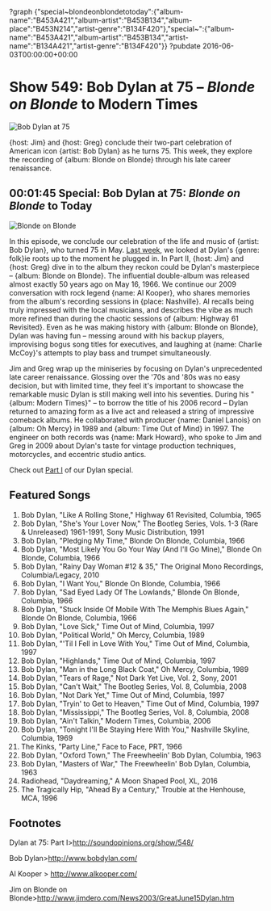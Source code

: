 ?graph {"special~blondeonblondetotoday":{"album-name":"B453A421","album-artist":"B453B134","album-place":"B453N214","artist-genre":"B134F420"},"special~":{"album-name":"B453A421","album-artist":"B453B134","artist-name":"B134A421","artist-genre":"B134F420"}}
?pubdate 2016-06-03T00:00:00+00:00

# Show 549: Bob Dylan at 75 – *Blonde on Blonde* to Modern Times

![Bob Dylan at 75](https://sound-images.s3.amazonaws.com/images/2016/dylantoday_web.png)

{host: Jim} and {host: Greg} conclude their two-part celebration of American icon {artist: Bob Dylan} as he turns 75. This week, they explore the recording of {album: Blonde on Blonde} through his late career renaissance.

## 00:01:45 Special: Bob Dylan at 75: *Blonde on Blonde* to Today

![Blonde on Blonde](https://sound-images.s3.amazonaws.com/images/2016/blondeonblonde_web.jpg)

In this episode, we conclude our celebration of the life and music of {artist: Bob Dylan}, who turned 75 in May. [Last week](http://soundopinions.org/show/548/), we looked at Dylan's {genre: folk}ie roots up to the moment he plugged in. In Part II, {host: Jim} and {host: Greg} dive in to the album they reckon could be Dylan's masterpiece – {album: Blonde on Blonde}. The influential double-album was released almost exactly 50 years ago on May 16, 1966. We continue our 2009 conversation with rock legend {name: Al Kooper}, who shares memories from the album's recording sessions in {place: Nashville}. Al recalls being truly impressed with the local musicians, and describes the vibe as much more refined than during the chaotic sessions of {album: Highway 61 Revisited}. Even as he was making history with {album: Blonde on Blonde}, Dylan was having fun – messing around with his backup players, improvising bogus song titles for executives, and laughing at {name: Charlie McCoy}'s attempts to play bass and trumpet simultaneously.

Jim and Greg wrap up the miniseries by focusing on Dylan's unprecedented late career renaissance. Glossing over the '70s and '80s was no easy decision, but with limited time, they feel it's important to showcase the remarkable music Dylan is still making well into his seventies. During his "{album: Modern Times}" – to borrow the title of his 2006 record – Dylan returned to amazing form as a live act and released a string of impressive comeback albums. He collaborated with producer {name: Daniel Lanois} on {album: Oh Mercy} in 1989 and {album: Time Out of Mind} in 1997. The engineer on both records was {name: Mark Howard}, who spoke to Jim and Greg in 2009 about Dylan's taste for vintage production techniques, motorcycles, and eccentric studio antics.

Check out [Part I](http://soundopinions.org/show/548/) of our Dylan special.


## Featured Songs

1. Bob Dylan, "Like A Rolling Stone," Highway 61 Revisited, Columbia, 1965
1. Bob Dylan, "She's Your Lover Now," The Bootleg Series, Vols. 1-3 (Rare & Unreleased) 1961-1991, Sony Music Distribution, 1991
1. Bob Dylan, "Pledging My Time," Blonde On Blonde, Columbia, 1966
1. Bob Dylan, "Most Likely You Go Your Way (And I'll Go Mine)," Blonde On Blonde, Columbia, 1966
1. Bob Dylan, "Rainy Day Woman #12 & 35," The Original Mono Recordings, Columbia/Legacy, 2010
1. Bob Dylan, "I Want You," Blonde On Blonde, Columbia, 1966
1. Bob Dylan, "Sad Eyed Lady Of The Lowlands," Blonde On Blonde, Columbia, 1966 
1. Bob Dylan, "Stuck Inside Of Mobile With The Memphis Blues Again," Blonde On Blonde, Columbia, 1966
1. Bob Dylan, "Love Sick," Time Out of Mind, Columbia, 1997 
1. Bob Dylan, "Political World," Oh Mercy, Columbia, 1989 
1. Bob Dylan, "'Til I Fell in Love With You," Time Out of Mind, Columbia, 1997 
1. Bob Dylan, "Highlands," Time Out of Mind, Columbia, 1997 
1. Bob Dylan, "Man in the Long Black Coat," Oh Mercy, Columbia, 1989
1. Bob Dylan, "Tears of Rage," Not Dark Yet Live, Vol. 2, Sony, 2001
1. Bob Dylan, "Can't Wait," The Bootleg Series, Vol. 8, Columbia, 2008
1. Bob Dylan, "Not Dark Yet," Time Out of Mind, Columbia, 1997 
1. Bob Dylan, "Tryin' to Get to Heaven," Time Out of Mind, Columbia, 1997
1. Bob Dylan, "Mississippi," The Bootleg Series, Vol. 8, Columbia, 2008
1. Bob Dylan, "Ain't Talkin," Modern Times, Columbia, 2006 
1. Bob Dylan, "Tonight I'll Be Staying Here With You," Nashville Skyline, Columbia, 1969
1. The Kinks, "Party Line," Face to Face, PRT, 1966 
1. Bob Dylan, "Oxford Town," The Freewheelin' Bob Dylan, Columbia, 1963
1. Bob Dylan, "Masters of War," The Freewheelin' Bob Dylan, Columbia, 1963 
1. Radiohead, "Daydreaming," A Moon Shaped Pool, XL, 2016 
1. The Tragically Hip, "Ahead By a Century," Trouble at the Henhouse, MCA, 1996


## Footnotes

Dylan at 75: Part I>http://soundopinions.org/show/548/

Bob Dylan>http://www.bobdylan.com/

Al Kooper > http://www.alkooper.com/

Jim on Blonde on Blonde>http://www.jimdero.com/News2003/GreatJune15Dylan.htm
